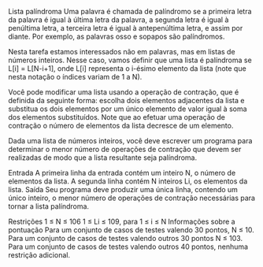 Lista palíndroma
Uma palavra é chamada de palíndromo se a primeira letra da palavra é igual à última letra da palavra, a segunda letra é igual à penúltima letra, a terceira letra é igual à antepenúltima letra, e assim por diante. Por exemplo, as palavras osso e sopapos são palíndromos.

Nesta tarefa estamos interessados não em palavras, mas em listas de números inteiros. Nesse caso, vamos definir que uma lista é palíndroma se L[i] = L[N-i+1], onde L[i] representa o i-ésimo elemento da lista (note que nesta notação o índices variam de 1 a N).

Você pode modificar uma lista usando a operação de contração, que é definida da seguinte forma: escolha dois elementos adjacentes da lista e substitua os dois elementos por um único elemento de valor igual à soma dos elementos substituídos. Note que ao efetuar uma operação de contração o número de elementos da lista decresce de um elemento.

Dada uma lista de números inteiros, você deve escrever um programa para determinar o menor número de operações de contração que devem ser realizadas de modo que a lista resultante seja palíndroma.

Entrada
A primeira linha da entrada contém um inteiro N, o número de elementos da lista. A segunda linha contém N inteiros Li, os elementos da lista.
Saída
Seu programa deve produzir uma única linha, contendo um único inteiro, o menor número de operações de contração necessárias para tornar a lista palíndroma.

Restrições
1 ≤ N ≤ 106
1 ≤ Li ≤ 109, para 1 ≤ i ≤ N
Informações sobre a pontuação
Para um conjunto de casos de testes valendo 30 pontos, N ≤ 10.
Para um conjunto de casos de testes valendo outros 30 pontos N ≤ 103.
Para um conjunto de casos de testes valendo outros 40 pontos, nenhuma restrição adicional.